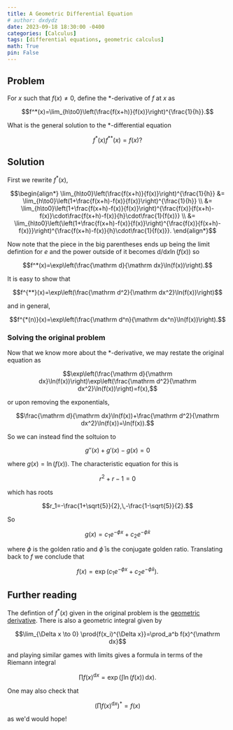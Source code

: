 ```yaml
---
title: A Geometric Differential Equation
# author: dxdydz
date: 2023-09-18 18:30:00 -0400
categories: [Calculus]
tags: [differential equations, geometric calculus]
math: True
pin: False
---
```


## Problem

For $x$ such that $f(x)\neq0$, define the $*$-derivative of $f$ at $x$ as

$$f^*(x)=\lim_{h\to0}\left(\frac{f(x+h)}{f(x)}\right)^{\frac{1}{h}}.$$

What is the general solution to the $*$-differential equation

$$f^*(x)f^{**}(x)=f(x)?$$

## Solution

First we rewrite $f^*(x)$,

$$\begin{align*}
\lim_{h\to0}\left(\frac{f(x+h)}{f(x)}\right)^{\frac{1}{h}} &= \lim_{h\to0}\left(1+\frac{f(x+h)-f(x)}{f(x)}\right)^{\frac{1}{h}} \\
&= \lim_{h\to0}\left(1+\frac{f(x+h)-f(x)}{f(x)}\right)^{\frac{f(x)}{f(x+h)-f(x)}\cdot\frac{f(x+h)-f(x)}{h}\cdot\frac{1}{f(x)}} \\
&= \lim_{h\to0}\left(\left(1+\frac{f(x+h)-f(x)}{f(x)}\right)^{\frac{f(x)}{f(x+h)-f(x)}}\right)^{\frac{f(x+h)-f(x)}{h}\cdot\frac{1}{f(x)}}.
\end{align*}$$

Now note that the piece in the big parentheses ends up being the limit defintion for $e$ and the power outside of it becomes $\mathrm d/\mathrm dx\ln(f(x))$ so

$$f^*(x)=\exp\left(\frac{\mathrm d}{\mathrm dx}\ln(f(x))\right).$$

It is easy to show that

$$f^{**}(x)=\exp\left(\frac{\mathrm d^2}{\mathrm dx^2}\ln(f(x))\right)$$

and in general,

$$f^{*(n)}(x)=\exp\left(\frac{\mathrm d^n}{\mathrm dx^n}\ln(f(x))\right).$$

### Solving the original problem

Now that we know more about the $*$-derivative, we may restate the original equation as

$$\exp\left(\frac{\mathrm d}{\mathrm dx}\ln(f(x))\right)\exp\left(\frac{\mathrm d^2}{\mathrm dx^2}\ln(f(x))\right)=f(x),$$

or upon removing the exponentials,

$$\frac{\mathrm d}{\mathrm dx}\ln(f(x))+\frac{\mathrm d^2}{\mathrm dx^2}\ln(f(x))=\ln(f(x)).$$

So we can instead find the soltuion to

$$g''(x)+g'(x)-g(x)=0$$

where $g(x)=\ln(f(x))$. The characteristic equation for this is

$$r^2+r-1=0$$

which has roots

$$r_1=-\frac{1+\sqrt{5}}{2},\,-\frac{1-\sqrt{5}}{2}.$$

So

$$g(x)=c_1e^{-\phi x}+c_2e^{-\bar{\phi}x}$$

where $\phi$ is the golden ratio and $\bar{\phi}$ is the conjugate golden ratio. Translating back to $f$ we conclude that

$$f(x)=\exp\left(c_1e^{-\phi x}+c_2e^{-\bar{\phi}x}\right).$$

## Further reading

The defintion of $f^*(x)$ given in the original problem is the [geometric derivative](https://en.wikipedia.org/wiki/Product_integral). There is also a geometric integral given by

$$\lim_{\Delta x \to 0} \prod{f(x_i)^{\Delta x}}=\prod_a^b f(x)^{\mathrm dx}$$

and playing similar games with limits gives a formula in terms of the  Riemann integral

$$\prod f(x)^{\mathrm dx}=\exp\left(\int\ln(f(x))\,\mathrm dx\right).$$

One may also check that

$$\left(\prod f(x)^{\mathrm dx}\right)^*=f(x)$$

as we'd would hope!